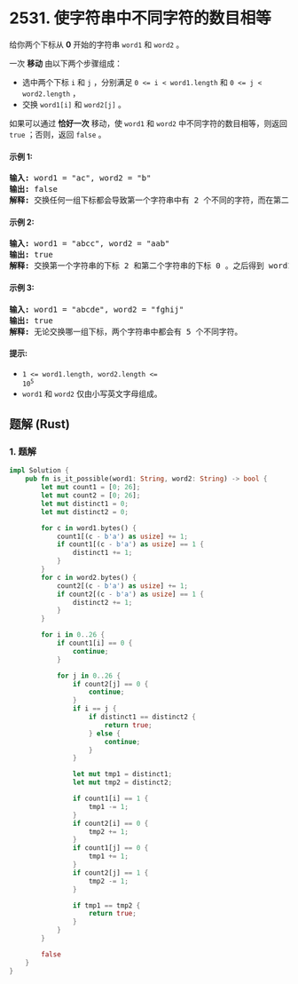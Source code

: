# 2531. 使字符串中不同字符的数目相等
给你两个下标从 **0** 开始的字符串 `word1` 和 `word2` 。

一次 **移动** 由以下两个步骤组成：
* 选中两个下标 `i` 和 `j` ，分别满足 `0 <= i < word1.length` 和 `0 <= j < word2.length` ，
* 交换 `word1[i]` 和 `word2[j]` 。

如果可以通过 **恰好一次** 移动，使 `word1` 和 `word2` 中不同字符的数目相等，则返回 `true` ；否则，返回 `false` 。

#### 示例 1:
<pre>
<strong>输入:</strong> word1 = "ac", word2 = "b"
<strong>输出:</strong> false
<strong>解释:</strong> 交换任何一组下标都会导致第一个字符串中有 2 个不同的字符，而在第二个字符串中只有 1 个不同字符。
</pre>

#### 示例 2:
<pre>
<strong>输入:</strong> word1 = "abcc", word2 = "aab"
<strong>输出:</strong> true
<strong>解释:</strong> 交换第一个字符串的下标 2 和第二个字符串的下标 0 。之后得到 word1 = "abac" 和 word2 = "cab" ，各有 3 个不同字符。
</pre>

#### 示例 3:
<pre>
<strong>输入:</strong> word1 = "abcde", word2 = "fghij"
<strong>输出:</strong> true
<strong>解释:</strong> 无论交换哪一组下标，两个字符串中都会有 5 个不同字符。
</pre>

#### 提示:
* <code>1 <= word1.length, word2.length <= 10<sup>5</sup></code>
* `word1` 和 `word2` 仅由小写英文字母组成。

## 题解 (Rust)

### 1. 题解
```Rust
impl Solution {
    pub fn is_it_possible(word1: String, word2: String) -> bool {
        let mut count1 = [0; 26];
        let mut count2 = [0; 26];
        let mut distinct1 = 0;
        let mut distinct2 = 0;

        for c in word1.bytes() {
            count1[(c - b'a') as usize] += 1;
            if count1[(c - b'a') as usize] == 1 {
                distinct1 += 1;
            }
        }
        for c in word2.bytes() {
            count2[(c - b'a') as usize] += 1;
            if count2[(c - b'a') as usize] == 1 {
                distinct2 += 1;
            }
        }

        for i in 0..26 {
            if count1[i] == 0 {
                continue;
            }

            for j in 0..26 {
                if count2[j] == 0 {
                    continue;
                }
                if i == j {
                    if distinct1 == distinct2 {
                        return true;
                    } else {
                        continue;
                    }
                }

                let mut tmp1 = distinct1;
                let mut tmp2 = distinct2;

                if count1[i] == 1 {
                    tmp1 -= 1;
                }
                if count2[i] == 0 {
                    tmp2 += 1;
                }
                if count1[j] == 0 {
                    tmp1 += 1;
                }
                if count2[j] == 1 {
                    tmp2 -= 1;
                }

                if tmp1 == tmp2 {
                    return true;
                }
            }
        }

        false
    }
}
```
